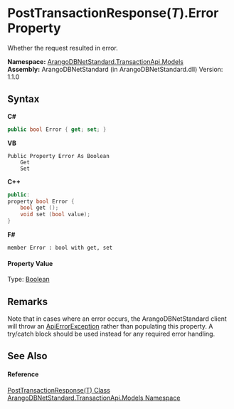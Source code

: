 # PostTransactionResponse(*T*).Error Property 
 

Whether the request resulted in error.

**Namespace:**&nbsp;<a href="11a5cf74-6bc1-28c9-ea61-87f0e62011a0">ArangoDBNetStandard.TransactionApi.Models</a><br />**Assembly:**&nbsp;ArangoDBNetStandard (in ArangoDBNetStandard.dll) Version: 1.1.0

## Syntax

**C#**<br />
``` C#
public bool Error { get; set; }
```

**VB**<br />
``` VB
Public Property Error As Boolean
	Get
	Set
```

**C++**<br />
``` C++
public:
property bool Error {
	bool get ();
	void set (bool value);
}
```

**F#**<br />
``` F#
member Error : bool with get, set

```


#### Property Value
Type: <a href="https://docs.microsoft.com/dotnet/api/system.boolean" target="_blank" rel="noopener noreferrer">Boolean</a>

## Remarks
Note that in cases where an error occurs, the ArangoDBNetStandard client will throw an <a href="0a4502e4-4207-2375-a5f2-66eb56e92746">ApiErrorException</a> rather than populating this property. A try/catch block should be used instead for any required error handling.

## See Also


#### Reference
<a href="765eae7e-7735-e155-e932-4ebf273b7b32">PostTransactionResponse(T) Class</a><br /><a href="11a5cf74-6bc1-28c9-ea61-87f0e62011a0">ArangoDBNetStandard.TransactionApi.Models Namespace</a><br />